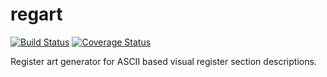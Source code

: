 # regart

[![Build Status](https://travis-ci.org/tiborsimon/regart.svg?branch=master)](https://travis-ci.org/tiborsimon/regart)
[![Coverage Status](https://coveralls.io/repos/github/tiborsimon/regart/badge.svg?branch=master)](https://coveralls.io/github/tiborsimon/regart?branch=master)


Register art generator for ASCII based visual register section descriptions.


